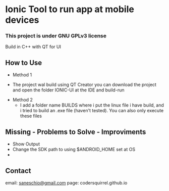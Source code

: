 # Ionic Tool to run app at mobile devices #

### This project is under GNU GPLv3 license ###


Build in C++ with QT for UI


How to Use
------------
* Method 1
 - The project wal build using QT Creator you can download the project and open the folder IONIC-UI at the IDE and build-run
* Method 2
  - I add a folder name BUILDS where i put the linux file i have build, and i tried to build an .exe file (haven't tested). You can also only execute these files

Missing - Problems to Solve - Improviments
----------
* Show Output 
* Change the SDK path to using $ANDROID_HOME set at OS
* 



Contact 
----------
email: saneschio@gmail.com
page: codersquirrel.github.io
